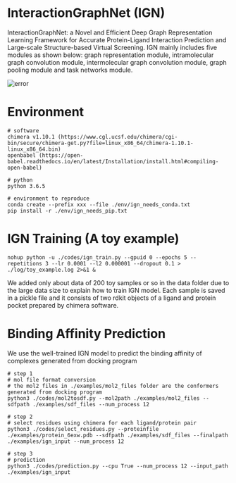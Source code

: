 # InteractionGraphNet (IGN)
  InteractionGraphNet: a Novel and Efficient Deep Graph Representation Learning Framework for Accurate Protein-Ligand Interaction Prediction and Large-scale Structure-based Virtual Screening. IGN mainly includes five modules as shown below: graph representation module, intramolecular graph convolution module, intermolecular graph convolution module, graph pooling module and task networks module.
  
![error](https://github.com/zjujdj/InteractionGraphNet/blob/master/workflow.png)


# Environment
```
# software
chimera v1.10.1 (https://www.cgl.ucsf.edu/chimera/cgi-bin/secure/chimera-get.py?file=linux_x86_64/chimera-1.10.1-linux_x86_64.bin)
openbabel (https://open-babel.readthedocs.io/en/latest/Installation/install.html#compiling-open-babel)

# python
python 3.6.5

# environment to reproduce
conda create --prefix xxx --file ./env/ign_needs_conda.txt
pip install -r ./env/ign_needs_pip.txt
```


# IGN Training (A toy example)
```
nohup python -u ./codes/ign_train.py --gpuid 0 --epochs 5 --repetitions 3 --lr 0.0001 --l2 0.000001 --dropout 0.1 > ./log/toy_example.log 2>&1 &
```
We added only about data of 200 toy samples or so in the data folder due to the large data size to explain how to train IGN model. Each sample is saved in a pickle file and it consists of two rdkit objects of a ligand and protein pocket prepared by chimera software. 


# Binding Affinity Prediction 
We use the well-trained IGN model to predict the binding affinity of complexes generated from docking program

```
# step 1
# mol file format conversion
# the mol2 files in ./examples/mol2_files folder are the conformers generated from docking program
python3 ./codes/mol2tosdf.py --mol2path ./examples/mol2_files --sdfpath ./examples/sdf_files --num_process 12

# step 2
# select residues using chimera for each ligand/protein pair
python3 ./codes/select_residues.py --proteinfile ./examples/protein_6exw.pdb --sdfpath ./examples/sdf_files --finalpath ./examples/ign_input --num_process 12

# step 3
# prediction
python3 ./codes/prediction.py --cpu True --num_process 12 --input_path  ./examples/ign_input
```
